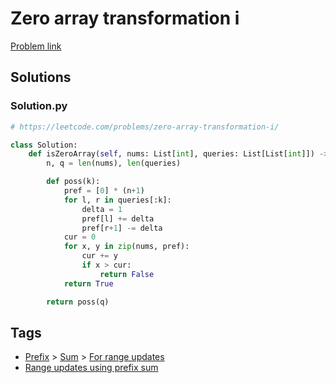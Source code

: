 # Zero array transformation i

[Problem link](https://leetcode.com/problems/zero-array-transformation-i/)

## Solutions


### Solution.py
```py
# https://leetcode.com/problems/zero-array-transformation-i/

class Solution:
    def isZeroArray(self, nums: List[int], queries: List[List[int]]) -> int:
        n, q = len(nums), len(queries)

        def poss(k):
            pref = [0] * (n+1)
            for l, r in queries[:k]:
                delta = 1
                pref[l] += delta
                pref[r+1] -= delta
            cur = 0
            for x, y in zip(nums, pref):
                cur += y
                if x > cur:
                    return False
            return True

        return poss(q)
```
## Tags

* [Prefix](/Collections/prefix.md#prefix) > [Sum](/Collections/prefix.md#sum) > [For range updates](/Collections/prefix.md#for-range-updates)
* [Range updates using prefix sum](/Collections/range-updates-using-prefix-sum.md#range-updates-using-prefix-sum)
